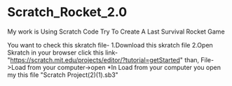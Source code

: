 # Scratch_Rocket_2.0
My work is Using Scratch Code Try To Create A Last Survival Rocket Game

You want to check this skratch file-
1.Download this skratch file
2.Open Skratch in your browser
click this link-
"https://scratch.mit.edu/projects/editor/?tutorial=getStarted"
than,
File->Load from your computer->open
*In Load from your computer you open my this file "Scratch Project(2)(1).sb3"
